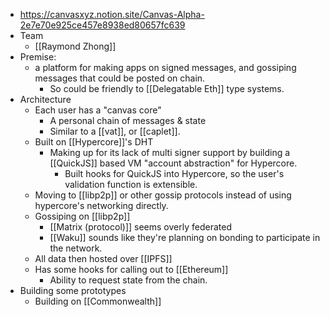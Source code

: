 - https://canvasxyz.notion.site/Canvas-Alpha-2e7e70e925ce457e8938ed80657fc639
- Team
    - [[Raymond Zhong]]
- Premise:
    - a platform for making apps on signed messages, and gossiping messages that could be posted on chain.
        - So could be friendly to [[Delegatable Eth]] type systems.
- Architecture
    - Each user has a "canvas core"
        - A personal chain of messages & state
        - Similar to a [[vat]], or [[caplet]].
    - Built on [[Hypercore]]'s DHT
        - Making up for its lack of multi signer support by building a [[QuickJS]] based VM "account abstraction" for Hypercore.
            - Built hooks for QuickJS into Hypercore, so the user's validation function is extensible.
    - Moving to [[libp2p]] or other gossip protocols instead of using hypercore's networking directly.
    - Gossiping on [[libp2p]]
        - [[Matrix (protocol)]] seems overly federated
        - [[Waku]] sounds like they're planning on bonding to participate in the network.
    - All data then hosted over [[IPFS]]
    - Has some hooks for calling out to [[Ethereum]]
        - Ability to request state from the chain.
- Building some prototypes
    - Building on [[Commonwealth]]
